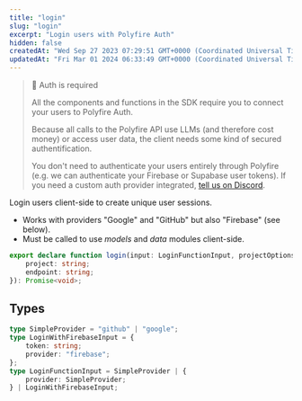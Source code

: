 ```yaml
---
title: "login"
slug: "login"
excerpt: "Login users with Polyfire Auth"
hidden: false
createdAt: "Wed Sep 27 2023 07:29:51 GMT+0000 (Coordinated Universal Time)"
updatedAt: "Fri Mar 01 2024 06:33:49 GMT+0000 (Coordinated Universal Time)"
---
```

> 📘 Auth is required
> 
> All the components and functions in the SDK require you to connect your users to Polyfire Auth.
> 
> Because all calls to the Polyfire API use LLMs (and therefore cost money) or access user data, the client needs some kind of secured authentification.
> 
> You don't need to authenticate your users entirely through Polyfire (e.g. we can authenticate your Firebase or Supabase user tokens). If you need a custom auth provider integrated, [tell us on Discord](https://discord.polyfire.com).

Login users client-side to create unique user sessions.

- Works with providers "Google" and "GitHub" but also "Firebase" (see below).
- Must be called to use _models_ and _data_ modules client-side. 

```typescript
export declare function login(input: LoginFunctionInput, projectOptions: {
    project: string;
    endpoint: string;
}): Promise<void>;
```

## Types

```typescript
type SimpleProvider = "github" | "google";
type LoginWithFirebaseInput = {
    token: string;
    provider: "firebase";
};
type LoginFunctionInput = SimpleProvider | {
    provider: SimpleProvider;
} | LoginWithFirebaseInput;
```
